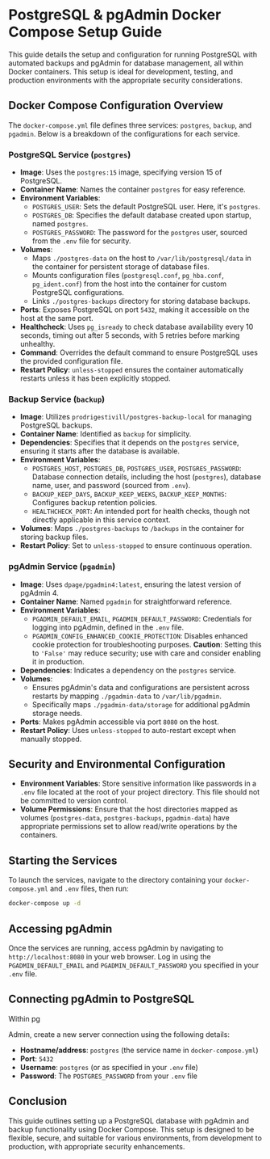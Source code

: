 # PostgreSQL & pgAdmin Docker Compose Setup Guide

This guide details the setup and configuration for running PostgreSQL with automated backups and pgAdmin for database management, all within Docker containers. This setup is ideal for development, testing, and production environments with the appropriate security considerations.

## Docker Compose Configuration Overview

The `docker-compose.yml` file defines three services: `postgres`, `backup`, and `pgadmin`. Below is a breakdown of the configurations for each service.

### PostgreSQL Service (`postgres`)

- **Image**: Uses the `postgres:15` image, specifying version 15 of PostgreSQL.
- **Container Name**: Names the container `postgres` for easy reference.
- **Environment Variables**:
  - `POSTGRES_USER`: Sets the default PostgreSQL user. Here, it's `postgres`.
  - `POSTGRES_DB`: Specifies the default database created upon startup, named `postgres`.
  - `POSTGRES_PASSWORD`: The password for the `postgres` user, sourced from the `.env` file for security.
- **Volumes**:
  - Maps `./postgres-data` on the host to `/var/lib/postgresql/data` in the container for persistent storage of database files.
  - Mounts configuration files (`postgresql.conf`, `pg_hba.conf`, `pg_ident.conf`) from the host into the container for custom PostgreSQL configurations.
  - Links `./postgres-backups` directory for storing database backups.
- **Ports**: Exposes PostgreSQL on port `5432`, making it accessible on the host at the same port.
- **Healthcheck**: Uses `pg_isready` to check database availability every 10 seconds, timing out after 5 seconds, with 5 retries before marking unhealthy.
- **Command**: Overrides the default command to ensure PostgreSQL uses the provided configuration file.
- **Restart Policy**: `unless-stopped` ensures the container automatically restarts unless it has been explicitly stopped.

### Backup Service (`backup`)

- **Image**: Utilizes `prodrigestivill/postgres-backup-local` for managing PostgreSQL backups.
- **Container Name**: Identified as `backup` for simplicity.
- **Dependencies**: Specifies that it depends on the `postgres` service, ensuring it starts after the database is available.
- **Environment Variables**:
  - `POSTGRES_HOST`, `POSTGRES_DB`, `POSTGRES_USER`, `POSTGRES_PASSWORD`: Database connection details, including the host (`postgres`), database name, user, and password (sourced from `.env`).
  - `BACKUP_KEEP_DAYS`, `BACKUP_KEEP_WEEKS`, `BACKUP_KEEP_MONTHS`: Configures backup retention policies.
  - `HEALTHCHECK_PORT`: An intended port for health checks, though not directly applicable in this service context.
- **Volumes**: Maps `./postgres-backups` to `/backups` in the container for storing backup files.
- **Restart Policy**: Set to `unless-stopped` to ensure continuous operation.

### pgAdmin Service (`pgadmin`)

- **Image**: Uses `dpage/pgadmin4:latest`, ensuring the latest version of pgAdmin 4.
- **Container Name**: Named `pgadmin` for straightforward reference.
- **Environment Variables**:
  - `PGADMIN_DEFAULT_EMAIL`, `PGADMIN_DEFAULT_PASSWORD`: Credentials for logging into pgAdmin, defined in the `.env` file.
  - `PGADMIN_CONFIG_ENHANCED_COOKIE_PROTECTION`: Disables enhanced cookie protection for troubleshooting purposes. **Caution**: Setting this to `'False'` may reduce security; use with care and consider enabling it in production.
- **Dependencies**: Indicates a dependency on the `postgres` service.
- **Volumes**:
  - Ensures pgAdmin's data and configurations are persistent across restarts by mapping `./pgadmin-data` to `/var/lib/pgadmin`.
  - Specifically maps `./pgadmin-data/storage` for additional pgAdmin storage needs.
- **Ports**: Makes pgAdmin accessible via port `8080` on the host.
- **Restart Policy**: Uses `unless-stopped` to auto-restart except when manually stopped.

## Security and Environmental Configuration

- **Environment Variables**: Store sensitive information like passwords in a `.env` file located at the root of your project directory. This file should not be committed to version control.
- **Volume Permissions**: Ensure that the host directories mapped as volumes (`postgres-data`, `postgres-backups`, `pgadmin-data`) have appropriate permissions set to allow read/write operations by the containers.

## Starting the Services

To launch the services, navigate to the directory containing your `docker-compose.yml` and `.env` files, then run:

```bash
docker-compose up -d
```

## Accessing pgAdmin

Once the services are running, access pgAdmin by navigating to `http://localhost:8080` in your web browser. Log in using the `PGADMIN_DEFAULT_EMAIL` and `PGADMIN_DEFAULT_PASSWORD` you specified in your `.env` file.

## Connecting pgAdmin to PostgreSQL

Within pg

Admin, create a new server connection using the following details:

- **Hostname/address**: `postgres` (the service name in `docker-compose.yml`)
- **Port**: `5432`
- **Username**: `postgres` (or as specified in your `.env` file)
- **Password**: The `POSTGRES_PASSWORD` from your `.env` file

## Conclusion

This guide outlines setting up a PostgreSQL database with pgAdmin and backup functionality using Docker Compose. This setup is designed to be flexible, secure, and suitable for various environments, from development to production, with appropriate security enhancements.
